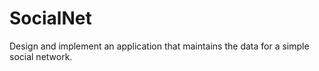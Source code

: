 # SocialNet
Design and implement an application that maintains the data for a simple social network.
